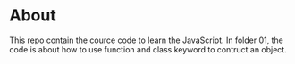 # About
This repo contain the cource code to learn the JavaScript.
In folder 01, the code is about how to use function and class keyword to contruct an object.
